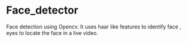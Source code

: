 # Face_detector
Face detection using Opencv. It uses haar like features to identify face , eyes to locate the face in a live video.

